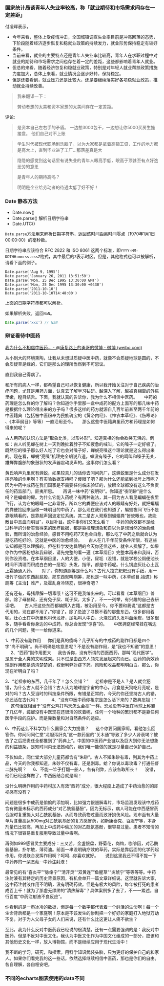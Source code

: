 ### 国家统计局谈青年人失业率较高，称「就业期待和市场需求间存在一定差距」

付凌晖表示，

- 今年来看，整体上受疫情冲击，全国城镇调查失业率目前是冲高回落的态势，下阶段随着经济逐步恢复和稳就业政策的持续发力，就业形势保持稳定有较好条件。
- 当前来看，就业的主要特点还是青年人失业率比较高，青年人在求职过程中对就业的期待和市场需求之间也存在着一定的差距，这些都影响着青年人就业。
- 但总的来看，随着经济恢复和稳就业政策，特别是对年轻人就业帮扶政策措施力度加大，总体上来看，就业情况会逐步好转，保持稳定。
- 但是还要看到，就业压力还是比较大，还是要继续落实好各项稳就业政策，推动就业持续改善。

> 我来翻译一下：
>
> 劳动者想的太美和资本家想的太美间存在一定差距。

评论: 

> 是资本自己左右手的矛盾。
> 一边想3000包干，一边想让你5000买房生娃接盘。
> 他们自己对不上账

> 学生时代被现代职场剧洗脑了，以为大家都是拿着高额工资，工作的地方都是高大上，直到毕业进了工厂…那落差真是大

> 隐隐的感觉到这句话里有说失业的青年人眼高手低，眼高于顶甚至有点好逸恶劳的意思
>
> 是青年人的期待高吗？
>
> 明明是企业给劳动者的待遇太低了好不好！





### Date 静态方法

- Date.now()
- Date.parse() 解析日期字符串
- Date.UTC()

`Date.parse`方法用来解析日期字符串，返回该时间距离时间零点（1970年1月1日 00:00:00）的毫秒数。

日期字符串应该符合 RFC 2822 和 ISO 8061 这两个标准，即`YYYY-MM-DDTHH:mm:ss.sssZ`格式，其中最后的`Z`表示时区。但是，其他格式也可以被解析，请看下面的例子。

```
Date.parse('Aug 9, 1995')
Date.parse('January 26, 2011 13:51:50')
Date.parse('Mon, 25 Dec 1995 13:30:00 GMT')
Date.parse('Mon, 25 Dec 1995 13:30:00 +0430')
Date.parse('2011-10-10')
Date.parse('2011-10-10T14:48:00')
```

上面的日期字符串都可以解析。

如果解析失败，返回`NaN`。

```js
Date.parse('xxx') // NaN
```



### 辩证看待中医药

[我为什么不相信中医药... - @康复路上的勇哥的微博 - 微博 (weibo.com)](https://weibo.com/6869280504/M0XfNgQAd)



从小到大的环境熏陶，让我从未想过质疑中医中药，就像不会质疑地球是圆的，不会质疑草是绿的，它们是那么的理所当然到不可思议。

直到我自己得病了。

和所有的病人一样，都希望自己可以恢复健康，所以我开始关注对于自己疾病的治疗问题，尤其是用药方面，认真去了解学习钻研。越深入了解，越被真相雷的外焦里嫩，瞠目结舌。下面，我就认真的告诉你，我为什么不相信中医药。
　
中药的药理是怎么样的你了解吗？你知道你手里那一盒中成药的配方上面写的那几味中药是根据什么理论得出来的方子吗？很多这样的药方就源自几百年前甚至两千年前的中医籍典（包括被中医粉奉为民族瑰宝的《黄帝内经》、《神农本草经》、《伤寒论》 、《本草纲目》等等）一直沿用至今。
　
那么这些中医籍典里药方和药理是如何得来的呢？

古人用药的认识方法是“取象比类，以形补形”。知道真相的你会欲哭无泪的。例如：古人听见蝉在树上一天到晚扯着脖子不知疲惫的喊叫，它的嗓子一定好极了。既然它的嗓子那么好人吃了它也会对嗓子好，蝉蜕亮嗓这个理论就是这么得出来的。现在看，蝉蜕“亮嗓”机理完全胡说八道，蝉没有嗓子，它的鸣叫和嗓子无关，雄蝉靠腹部的象鼓状的发声器震动发声的。这事你们怎么看？

黄氏响声丸里就有蝉蜕，如果较真儿的话你去问问药厂，这蝉蜕里是什么成分在发挥亮嗓的作用啊？有实验数据支持吗？傻眼了吧？那为什么还能拿到批号上市呢？因为中药中成药在我们国家是不需要任何临床验证的，放眼全球都没有这么不负责任的药监部门，匪夷所思。
　
再说一味中药“夜明砂”。你知道“夜明砂”是什么吗？是蝙蝠的屎。为什么它能入药呢？有两种说法，其一因为古人看见蝙蝠在夜里飞行，认为它的眼睛一定非常好。所以它的粪便应该对人的眼睛有好处，就把蝙蝠的粪便捡回来当做一味明目的中药了。那么现在我们也知道了，蝙蝠夜间飞行不是靠眼睛看的，是靠超声回波定位系统。其二是古人观察到蝙蝠粪“皆蚊眼也，故能散目中恶血而明目”，以目补目。这件事你们又怎么看？
　
中药的药效都不是经过科学的分析实验得来的医疗数据，都是靠推理想象和自以为是想当然的治愈经验，而所谓的治愈经验，感冒不用吃药7天也会自愈，那么吃了中药之后就会认为是吃药吃好的。这就是中医的治愈经验。
　
古人在几千年前受条件所限，有这些认知都是可以理解的。但在科学发达昌明的今天你还信这些，就令人费解了。如果你作为中医粉想和我辩驳，请先完整的看一遍《本草纲目》完整本再来和我辩，否则你没资格。在本草纲目里，人的大便，小便，尿垢（没错，就是学校公厕便池长时间不清理而积成白白的一层垢）头发，指甲，都是中药呢。什么锅底灰灶心土瓦上霜通通入药。
　
对了，你知道厕筹是什么吗？古代人拉完粑粑没有手纸，用一根竹子做的东西刮屁股，那东西就叫厕筹，那也是一味中药，《本草纲目.拾遗》称厕筹【主治】难产，及霍乱身冷转筋，很神奇吧？

还有还有，母猪屎解一切毒哦！这可不是我编出来的。可以看看《本草纲目》兽部。除了母猪屎，还有兔子屎、耗子屎，太多了，不一一列举，有兴趣的自己去研读吧。
　
古人把这些东西都编撰入古籍，被沿用至今。你不要和我说“这都是古代用的，现在都不用了。”你错了。除了绝迹了寻摸不着的那些东西，很多都用着呢。灶心土在中药里也叫伏龙肝，尿垢叫人中白，火烧过的头发叫血余炭，很多很多，随手看看你身边的中成药，你总会发现“惊喜”的。
　
中医拥趸经常挂在嘴边的几个问题，我一一给你道来。

1、中药没有副作用
　
你们是真的傻吗？几乎所有的中成药的副作用都是四个字“尚不明确”。尚不明确是啥意思呢？不是没有副作用，是“我也不知道”的意思！
　
2、“西药”副作用更大
　
我告诉你，没有所谓的西医西药，那叫“现代医学”。是属于全人类的文明成果。只不过是由西方人领先发展起来的而已。西药的药效药理副作用都是清清楚楚的，权衡利弊对症下药。风险和收益都明明白白。那么，你现在听明白了吗？

3、“老祖宗的东西，几千年了！怎么会错？”
　
老祖宗是不是人？是人就会犯错，为什么古人就不会错？古人认为地球是宇宙的中心，月食是天狗吃月亮呢，是对的吗？古人受当时的科技条件所限，有错是正常的，今天的你还坚持古人的错，你还活在古代吗？
　
　
4、“没有中医中药你祖宗是怎么活下来的？数典忘祖！”
　
这句话就相当于“没有公鸡打鸣天怎么会亮”一样。恐龙没有中医在地球上称霸了几亿年，蟑螂没有中医现在还很活的欢着呢，任何一个物种的繁衍都不是靠任何医学手段的庇护。而是靠数量和对自然条件的适应。

6、中药这么不科学为什么国家会大力提倡？
　
这个你要问国家啊，看他怎么回答你。你问问同仁堂“龙胆泻肝丸”这一款药里的“关木通”导致了多少人肾衰竭？被告了之后把责任全都推到了“药典上”。中国的中医药产业链以及巨大到你无法想象的利益链条，是短时间内无法撼动的，我们唯一能做的就是尽量自己保护自己。

不仅如此，同仁堂大部分儿童药都含有“朱砂”。古人不知朱砂有毒，列其为中药上品，今天的你我都知道，朱砂不仅有毒，还是剧毒。蛤？你说以毒攻毒？打通任督二脉先啊？
　
6、不能一竿子打翻一船人，各有利弊，应该各取所长！
　
没错，他们已经这样做了，中西医结合就是啊！

没什么明确作用的中药材加入有效“西药”成分，很大程度上造成了中药治愈的的即视感有没有？

问题是很多中成药是偷偷的添加啊，比如强力银翘解毒片，市场监测发现该中成药含有微量未标示的西药成分“对乙酰氨基酚”，因为无标示，病人可能在中西感冒药合服时复重摄入对乙酰氨基酚，从而导致药物过量而致肝损伤风险。现市面有大量单片含量高达500mg对乙酰氨基酚的复方感冒药，如新康泰克、百服宁等，本身剂量已比较高，再加上中成药中偷加的对乙酰氨基酚，很容易过量。患者不知情的情况下很容易重复服用导致过量中毒啊。

再例如999感冒灵主要成分：三叉苦，金盏银盘，野菊花，岗梅，咖啡因，对乙酰氨基酚，扑尔敏，薄荷油。前面一串没明确疗效的草药，实际是靠后面的化学药起作用。你说联合发挥作用啊？呵呵…你喜欢就好。
　
说到这里我还不得不提一下中药界的一朵恶葩--中药注射液！

最常见的有“喜炎平”“脉络宁”“清开灵”“双黄连”“鱼腥草”“炎琥宁”等等等等。中药注射液有其特定的历史背景原因，有机会单开一篇文章详细说。这里就告诉大家，这中药注射液作用不明确，没有明确药效。但是有极大的风险，每年被打死的患者成百上千！就为了那虚无缥缈的“清热解毒”？具体案例多了去了，不一一累述，自行百度“中药注射液不良反应”。

你看到的是一串冰冷的数据，但是每一个数字都代表着一个鲜活的生命啊！每一个生命背后都是一个家庭啊！原本是不该发生的惨剧把一个好好的家庭打入地狱万劫不复。对于为人父母子女的人们来说，还有什么比这更让人痛不欲生？

至此，我为什么反对中医药我已经说的很清楚。还有一点需要强调的是：我反对中医药，但是不反对中医文化。我认为中医文化作为中国文化组成的一部分，应该和其他历史文化一样，放入博物馆，而不是继续应用于现代生活中！

我不断的学习，研究，和探索。用科学知识武装头脑，只为更好的保护自己的和家人。如果你们看完我的这一些话，依然选择继续相信中医药，那也是你们的自由。各自理解，各自相安吧。





### 不同的echarts图表使用的data不同